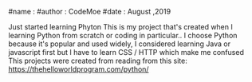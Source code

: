 #name   : 
#author : CodeMoe
#date   : August ,2019

Just started learning Phyton This is my project that's created when I learning Python from scratch or coding in particular.. I choose Python because it's popular and used widely, I considered learning Java or javascript first but I have to learn CSS / HTTP which make me confused This projects were created from reading from this site: https://thehelloworldprogram.com/python/